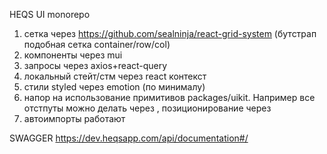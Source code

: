 HEQS UI monorepo

1. сетка через https://github.com/sealninja/react-grid-system (бутстрап подобная сетка container/row/col)
2. компоненты через mui
3. запросы через axios+react-query
4. локальный стейт/стм через react контекст
5. стили styled через emotion (по минималу)
6. напор на использование примитивов packages/uikit. Например все отстпуты можно делать через <Spacer space={20} />, позиционирование через <Flex />
7. автоимпорты работают

SWAGGER 
https://dev.heqsapp.com/api/documentation#/